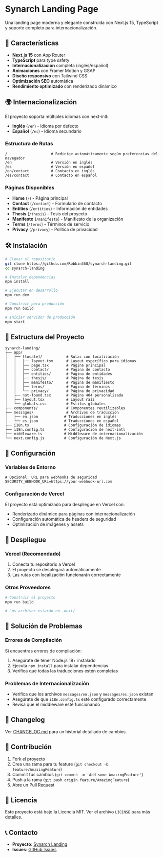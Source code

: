 # Synarch Landing Page

Una landing page moderna y elegante construida con Next.js 15, TypeScript y soporte completo para internacionalización.

## 🚀 Características

- **Next.js 15** con App Router
- **TypeScript** para type safety
- **Internacionalización** completa (inglés/español)
- **Animaciones** con Framer Motion y GSAP
- **Diseño responsivo** con Tailwind CSS
- **Optimización SEO** automática
- **Rendimiento optimizado** con renderizado dinámico

## 🌍 Internacionalización

El proyecto soporta múltiples idiomas con next-intl:

- **Inglés** (`/en`) - Idioma por defecto
- **Español** (`/es`) - Idioma secundario

### Estructura de Rutas
```
/                    # Redirige automáticamente según preferencias del navegador
/en                  # Versión en inglés
/es                  # Versión en español
/en/contact          # Contacto en inglés
/es/contact          # Contacto en español
```

### Páginas Disponibles
- **Home** (`/`) - Página principal
- **Contact** (`/contact`) - Formulario de contacto
- **Entities** (`/entities`) - Información de entidades
- **Thesis** (`/thesis`) - Tesis del proyecto
- **Manifesto** (`/manifesto`) - Manifiesto de la organización
- **Terms** (`/terms`) - Términos de servicio
- **Privacy** (`/privacy`) - Política de privacidad

## 🛠️ Instalación

```bash
# Clonar el repositorio
git clone https://github.com/Robbin360/synarch-landing.git
cd synarch-landing

# Instalar dependencias
npm install

# Ejecutar en desarrollo
npm run dev

# Construir para producción
npm run build

# Iniciar servidor de producción
npm start
```

## 📁 Estructura del Proyecto

```
synarch-landing/
├── app/
│   ├── [locale]/           # Rutas con localización
│   │   ├── layout.tsx      # Layout específico para idiomas
│   │   ├── page.tsx        # Página principal
│   │   ├── contact/        # Página de contacto
│   │   ├── entities/       # Página de entidades
│   │   ├── thesis/         # Página de tesis
│   │   ├── manifesto/      # Página de manifiesto
│   │   ├── terms/          # Página de términos
│   │   └── privacy/        # Página de privacidad
│   ├── not-found.tsx       # Página 404 personalizada
│   ├── layout.tsx          # Layout raíz
│   └── globals.css         # Estilos globales
├── components/             # Componentes reutilizables
├── messages/               # Archivos de traducción
│   ├── en.json            # Traducciones en inglés
│   └── es.json            # Traducciones en español
├── i18n.ts                # Configuración de idiomas
├── i18n.config.ts         # Configuración de next-intl
├── middleware.ts          # Middleware de internacionalización
└── next.config.js         # Configuración de Next.js
```

## 🔧 Configuración

### Variables de Entorno
```env
# Opcional: URL para webhooks de seguridad
SECURITY_WEBHOOK_URL=https://your-webhook-url.com
```

### Configuración de Vercel
El proyecto está optimizado para despliegue en Vercel con:
- Renderizado dinámico para páginas con internacionalización
- Configuración automática de headers de seguridad
- Optimización de imágenes y assets

## 🚀 Despliegue

### Vercel (Recomendado)
1. Conecta tu repositorio a Vercel
2. El proyecto se desplegará automáticamente
3. Las rutas con localización funcionarán correctamente

### Otros Proveedores
```bash
# Construir el proyecto
npm run build

# Los archivos estarán en .next/
```

## 🐛 Solución de Problemas

### Errores de Compilación
Si encuentras errores de compilación:
1. Asegúrate de tener Node.js 18+ instalado
2. Ejecuta `npm install` para instalar dependencias
3. Verifica que todas las traducciones estén completas

### Problemas de Internacionalización
- Verifica que los archivos `messages/en.json` y `messages/es.json` existan
- Asegúrate de que `i18n.config.ts` esté configurado correctamente
- Revisa que el middleware esté funcionando

## 📝 Changelog

Ver [CHANGELOG.md](./CHANGELOG.md) para un historial detallado de cambios.

## 🤝 Contribución

1. Fork el proyecto
2. Crea una rama para tu feature (`git checkout -b feature/AmazingFeature`)
3. Commit tus cambios (`git commit -m 'Add some AmazingFeature'`)
4. Push a la rama (`git push origin feature/AmazingFeature`)
5. Abre un Pull Request

## 📄 Licencia

Este proyecto está bajo la Licencia MIT. Ver el archivo `LICENSE` para más detalles.

## 📞 Contacto

- **Proyecto**: [Synarch Landing](https://github.com/Robbin360/synarch-landing)
- **Issues**: [GitHub Issues](https://github.com/Robbin360/synarch-landing/issues)
